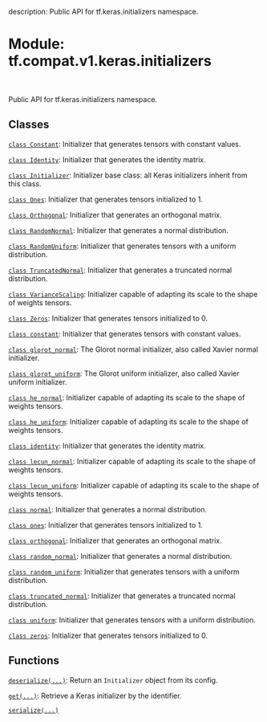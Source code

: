 description: Public API for tf.keras.initializers namespace.

<div itemscope itemtype="http://developers.google.com/ReferenceObject">
<meta itemprop="name" content="tf.compat.v1.keras.initializers" />
<meta itemprop="path" content="Stable" />
</div>

# Module: tf.compat.v1.keras.initializers

<!-- Insert buttons and diff -->

<table class="tfo-notebook-buttons tfo-api nocontent" align="left">

</table>



Public API for tf.keras.initializers namespace.



## Classes

[`class Constant`](../../../../tf/compat/v1/keras/initializers/Constant.md): Initializer that generates tensors with constant values.

[`class Identity`](../../../../tf/compat/v1/keras/initializers/Identity.md): Initializer that generates the identity matrix.

[`class Initializer`](../../../../tf/keras/initializers/Initializer.md): Initializer base class: all Keras initializers inherit from this class.

[`class Ones`](../../../../tf/compat/v1/keras/initializers/Ones.md): Initializer that generates tensors initialized to 1.

[`class Orthogonal`](../../../../tf/compat/v1/keras/initializers/Orthogonal.md): Initializer that generates an orthogonal matrix.

[`class RandomNormal`](../../../../tf/compat/v1/keras/initializers/RandomNormal.md): Initializer that generates a normal distribution.

[`class RandomUniform`](../../../../tf/compat/v1/keras/initializers/RandomUniform.md): Initializer that generates tensors with a uniform distribution.

[`class TruncatedNormal`](../../../../tf/compat/v1/keras/initializers/TruncatedNormal.md): Initializer that generates a truncated normal distribution.

[`class VarianceScaling`](../../../../tf/compat/v1/keras/initializers/VarianceScaling.md): Initializer capable of adapting its scale to the shape of weights tensors.

[`class Zeros`](../../../../tf/compat/v1/keras/initializers/Zeros.md): Initializer that generates tensors initialized to 0.

[`class constant`](../../../../tf/compat/v1/keras/initializers/Constant.md): Initializer that generates tensors with constant values.

[`class glorot_normal`](../../../../tf/compat/v1/keras/initializers/glorot_normal.md): The Glorot normal initializer, also called Xavier normal initializer.

[`class glorot_uniform`](../../../../tf/compat/v1/keras/initializers/glorot_uniform.md): The Glorot uniform initializer, also called Xavier uniform initializer.

[`class he_normal`](../../../../tf/compat/v1/keras/initializers/he_normal.md): Initializer capable of adapting its scale to the shape of weights tensors.

[`class he_uniform`](../../../../tf/compat/v1/keras/initializers/he_uniform.md): Initializer capable of adapting its scale to the shape of weights tensors.

[`class identity`](../../../../tf/compat/v1/keras/initializers/Identity.md): Initializer that generates the identity matrix.

[`class lecun_normal`](../../../../tf/compat/v1/keras/initializers/lecun_normal.md): Initializer capable of adapting its scale to the shape of weights tensors.

[`class lecun_uniform`](../../../../tf/compat/v1/keras/initializers/lecun_uniform.md): Initializer capable of adapting its scale to the shape of weights tensors.

[`class normal`](../../../../tf/compat/v1/keras/initializers/RandomNormal.md): Initializer that generates a normal distribution.

[`class ones`](../../../../tf/compat/v1/keras/initializers/Ones.md): Initializer that generates tensors initialized to 1.

[`class orthogonal`](../../../../tf/compat/v1/keras/initializers/Orthogonal.md): Initializer that generates an orthogonal matrix.

[`class random_normal`](../../../../tf/compat/v1/keras/initializers/RandomNormal.md): Initializer that generates a normal distribution.

[`class random_uniform`](../../../../tf/compat/v1/keras/initializers/RandomUniform.md): Initializer that generates tensors with a uniform distribution.

[`class truncated_normal`](../../../../tf/compat/v1/keras/initializers/TruncatedNormal.md): Initializer that generates a truncated normal distribution.

[`class uniform`](../../../../tf/compat/v1/keras/initializers/RandomUniform.md): Initializer that generates tensors with a uniform distribution.

[`class zeros`](../../../../tf/compat/v1/keras/initializers/Zeros.md): Initializer that generates tensors initialized to 0.

## Functions

[`deserialize(...)`](../../../../tf/keras/initializers/deserialize.md): Return an `Initializer` object from its config.

[`get(...)`](../../../../tf/keras/initializers/get.md): Retrieve a Keras initializer by the identifier.

[`serialize(...)`](../../../../tf/keras/initializers/serialize.md)

